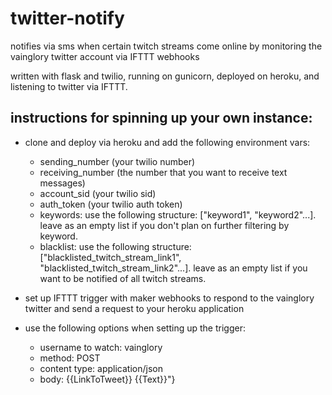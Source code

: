 # twitter-notify

notifies via sms when certain twitch streams come online by monitoring the vainglory twitter account via IFTTT webhooks

written with flask and twilio, running on gunicorn, deployed on heroku, and listening to twitter via IFTTT.

## instructions for spinning up your own instance:

* clone and deploy via heroku and add the following environment vars: 
  * sending_number (your twilio number)
  * receiving_number (the number that you want to receive text messages)
  * account_sid (your twilio sid)
  * auth_token (your twilio auth token)
  * keywords: use the following structure: \["keyword1", "keyword2"...\]. leave as an empty list if you don't plan on further filtering by keyword.
  * blacklist: use the following structure: \["blacklisted_twitch_stream_link1", "blacklisted_twitch_stream_link2"...\]. leave as an empty list if you want to be notified of all twitch streams.

* set up IFTTT trigger with maker webhooks to respond to the vainglory twitter and send a request to your heroku application

* use the following options when setting up the trigger: 
  * username to watch: vainglory
  * method: POST
  * content type: application/json
  * body: {{LinkToTweet}} {{Text}}"}
